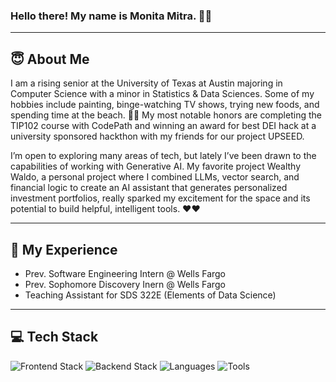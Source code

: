 ### Hello there! My name is Monita Mitra. 👋🏽
---

## 😇 About Me 
I am a rising senior at the University of Texas at Austin majoring in Computer Science with a minor in Statistics & Data Sciences. Some of my hobbies include painting, binge-watching TV shows, trying new foods, and spending time at the beach. 🌊🔆 My most notable honors are completing the TIP102 course with CodePath and winning an award for best DEI hack at a university sponsored hackthon with my friends for our project UPSEED. 

I’m open to exploring many areas of tech, but lately I’ve been drawn to the capabilities of working with Generative AI. My favorite project Wealthy Waldo, a personal project where I combined LLMs, vector search, and financial logic to create an AI assistant that generates personalized investment portfolios, really sparked my excitement for the space and its potential to build helpful, intelligent tools. ❤️❤️

---

## 📌 My Experience 
+ Prev. Software Engineering Intern @ Wells Fargo
+ Prev. Sophomore Discovery Inern @ Wells Fargo
+ Teaching Assistant for SDS 322E (Elements of Data Science)

---

## 💻 Tech Stack 

<!-- Frontend -->
<img src="https://skillicons.dev/icons?i=ts,js,react,nextjs,vercel,nodejs,html,css,tailwind,firebase" alt="Frontend Stack" />

<!-- Backend -->
<img src="https://skillicons.dev/icons?i=postgres,sklearn,spring,flask,docker" alt="Backend Stack" />

<!-- Languages -->
<img src="https://skillicons.dev/icons?i=java,kotlin,python,c" alt="Languages" />

<!-- Tools -->
<img src="https://skillicons.dev/icons?i=vscode,eclipse,androidstudio,github,figma" alt="Tools" />


<!--
**monitamitra/monitamitra** is a ✨ _special_ ✨ repository because its `README.md` (this file) appears on your GitHub profile.

Here are some ideas to get you started:

- 🔭 I’m currently working on ...
- 🌱 I’m currently learning ...
- 👯 I’m looking to collaborate on ...
- 🤔 I’m looking for help with ...
- 💬 Ask me about ...
- 📫 How to reach me: ...
- 😄 Pronouns: ...
- ⚡ Fun fact: ...
-->



